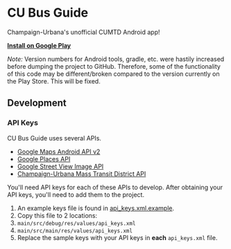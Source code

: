 # CU Bus Guide

Champaign-Urbana's unofficial CUMTD Android app!

**[Install on Google Play](https://play.google.com/store/apps/details?id=com.teamparkin.mtdapp)**

*Note:* Version numbers for Android tools, gradle, etc. were hastily increased before dumping the project to GitHub.
Therefore, some of the functionality of this code may be different/broken compared to the version currently on the Play Store. This will be fixed.

## Development

### API Keys

CU Bus Guide uses several APIs.

- [Google Maps Android API v2](https://developers.google.com/maps/documentation/android/)
- [Google Places API](https://developers.google.com/places/)
- [Google Street View Image API](https://developers.google.com/maps/documentation/streetview/)
- [Champaign-Urbana Mass Transit District API](https://developer.cumtd.com/)

You'll need API keys for each of these APIs to develop.
After obtaining your API keys, you'll need to add them to the project.

1. An example keys file is found in [api_keys.xml.example](api_keys.xml.example).
2. Copy this file to 2 locations:
  1. `main/src/debug/res/values/api_keys.xml`
  2. `main/src/main/res/values/api_keys.xml`
3. Replace the sample keys with your API keys in **each** `api_keys.xml` file.

